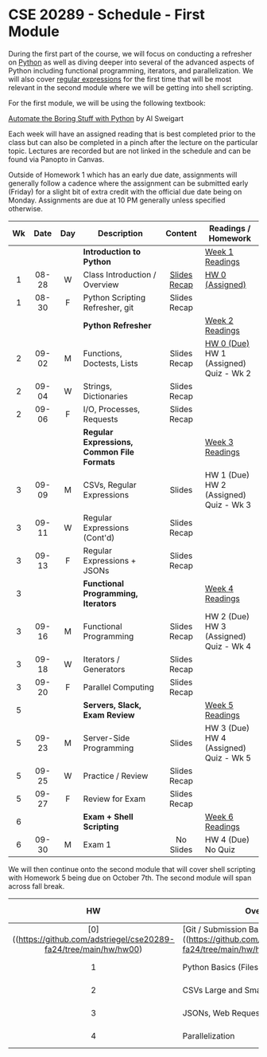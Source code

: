 # CSE 20289 - Schedule - First Module

During the first part of the course, we will focus on conducting a refresher on [Python](https://developers.google.com/edu/python/introduction) as well as diving deeper into several of the advanced aspects of Python including functional programming, iterators, and parallelization.  We will also cover [regular expressions](https://coderpad.io/blog/development/the-complete-guide-to-regular-expressions-regex/) for the first time that will be most relevant in the second module where we will be getting into shell scripting.  

For the first module, we will be using the following textbook:

[Automate the Boring Stuff with Python](https://automatetheboringstuff.com) by Al Sweigart

Each week will have an assigned reading that is best completed prior to the class but can also be completed in a pinch after the lecture on the particular topic. Lectures are recorded but are not linked in the schedule and can be found via Panopto in Canvas. 

Outside of Homework 1 which has an early due date, assignments will generally follow a cadence where the assignment can be submitted early (Friday) for a slight bit of extra credit with the official due date being on Monday.  Assignments are due at 10 PM generally unless specified otherwise.

| **Wk** | **Date** | **Day** | **Description** | **Content** | **Readings / Homework** |
|:-:|:-:|:-:|---|:-:|---|
|   |       |   | **Introduction to Python** | | [Week 1 Readings](../readings/readings-week01.md) |
| 1 | 08-28 | W | Class Introduction / Overview | [Slides](https://canvas.nd.edu/files/3901901/download?download_frd=1) <br> [Recap](../lectures/lecture-01-08-28-24/lecture01-recap.md) | [HW 0 (Assigned)](https://github.com/adstriegel/cse20289-fa24/tree/main/hw/hw00) |
| 1 | 08-30 | F | Python Scripting Refresher, git | Slides <br> Recap | | 
|   |       |   | **Python Refresher**  | | [Week 2 Readings](../readings/readings-week02.md) |
| 2 | 09-02 | M | Functions, Doctests, Lists | Slides <br> Recap | [HW 0 (Due)](https://github.com/adstriegel/cse20289-fa24/tree/main/hw/hw00) <br> HW 1 (Assigned) <br> Quiz - Wk 2| 
| 2 | 09-04 | W | Strings, Dictionaries | Slides <br> Recap | | 
| 2 | 09-06 | F | I/O, Processes, Requests | Slides <br> Recap | | 
|   |       |   | **Regular Expressions, Common File Formats** | | [Week 3 Readings](../readings/readings-week03.md) | 
| 3 | 09-09 | M | CSVs, Regular Expressions | Slides | HW 1 (Due) <br> HW 2 (Assigned) <br> Quiz - Wk 3 | 
| 3 | 09-11 | W | Regular Expressions (Cont'd) | Slides <br> Recap | | 
| 3 | 09-13 | F | Regular Expressions + JSONs | Slides  <br> Recap | | 
| 3 |       |   | **Functional Programming, Iterators** | | [Week 4 Readings](../readings/readings-week04.md) |
| 3 | 09-16 | M | Functional Programming | Slides <br> Recap | HW 2 (Due) <br> HW 3 (Assigned) <br> Quiz - Wk 4  | 
| 3 | 09-18 | W | Iterators / Generators | Slides <br> Recap | | 
| 3 | 09-20 | F | Parallel Computing | Slides <br> Recap | |
| 5 |       |   | **Servers, Slack, Exam Review** | | [Week 5 Readings](../readings/readings-week05.md) |
| 5 | 09-23 | M | Server-Side Programming | Slides | HW 3 (Due) <br> HW 4 (Assigned) <br> Quiz - Wk 5 | 
| 5 | 09-25 | W | Practice / Review | Slides <br> Recap | | 
| 5 | 09-27 | F | Review for Exam | Slides <br> Recap | |
| 6 |       |   | **Exam + Shell Scripting** | | [Week 6 Readings](../readings/readings-week06.md) |
| 6 | 09-30 | M | Exam 1 | No Slides | HW 4 (Due) <br> No Quiz |  

We will then continue onto the second module that will cover shell scripting with Homework 5 being due on October 7th.  The second module will span across fall break.

| **HW** | **Overview** | **Assigned** | **Due (Normal)** | **Due (EC)** |
|:-:|---|:-:|:-:|:-:|
| [0]((https://github.com/adstriegel/cse20289-fa24/tree/main/hw/hw00) | [Git / Submission Basics]((https://github.com/adstriegel/cse20289-fa24/tree/main/hw/hw00) | 08-28 | 09-02 | 08-30 | 
| 1 | Python Basics (Files, Functions) | 09-02 | 09-09 | 09-06 | 
| 2 | CSVs Large and Small | 09-09 | 09-16 | 09-13 | 
| 3 | JSONs, Web Requests | 09-16 | 09-23 | 09-20 | 
| 4 | Parallelization | 09-23 | 09-30 | 09-27 | 
